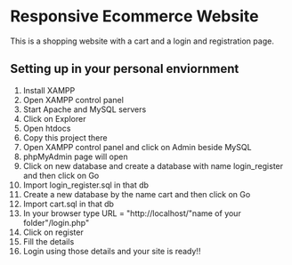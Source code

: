 # Responsive Ecommerce Website
This is a shopping website with a cart and a login and registration page.
## Setting up in your personal enviornment
1. Install XAMPP
2. Open XAMPP control panel
3. Start Apache and MySQL servers
4. Click on Explorer
5. Open htdocs
6. Copy this project there
7. Open XAMPP control panel and click on Admin beside MySQL
8. phpMyAdmin page will open
9. Click on new database and create a database with name login_register and then click on Go
10. Import login_register.sql in that db
11. Create a new database by the name cart and then click on Go
12. Import cart.sql in that db
13. In your browser type URL = "http://localhost/"name of your folder"/login.php" 
14. Click on register
15. Fill the details
16. Login using those details and your site is ready!!
